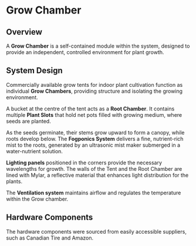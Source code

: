 # Grow Chamber

## Overview

A **Grow Chamber** is a self-contained module within the system, designed to provide an independent, controlled
environment for plant growth.

## System Design

Commercially available grow tents for indoor plant cultivation function as individual **Grow Chambers**, providing
structure and isolating the growing environment.

A bucket at the centre of the tent acts as a **Root Chamber**. It contains multiple **Plant Slots** that hold net pots
filled with growing medium, where seeds are planted.

As the seeds germinate, their stems grow upward to form a canopy, while roots develop below. The **Fogponics System**
delivers a fine, nutrient-rich mist to the roots, generated by an ultrasonic mist maker submerged in a water-nutrient
solution.

**Lighting panels** positioned in the corners provide the necessary wavelengths for growth. The walls of the Tent and
the Root Chamber are lined with Mylar, a reflective material that enhances
light distribution for the plants.

The **Ventilation system** maintains airflow and regulates the temperature within the Grow chamber.

## Hardware Components

The hardware components were sourced from easily accessible suppliers, such as Canadian Tire and Amazon.
